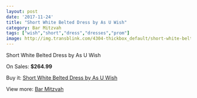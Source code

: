 ```yaml
---
layout: post
date: '2017-11-24'
title: "Short White Belted Dress by As U Wish"
category: Bar Mitzvah
tags: ["wish","short","dress","dresses","prom"]
image: http://img.transblink.com/4304-thickbox_default/short-white-belted-dress-by-as-u-wish.jpg
---
```

Short White Belted Dress by As U Wish

On Sales: **$264.99**
<a href="https://www.transblink.com/en/bar-mitzvah/1354-short-white-belted-dress-by-as-u-wish.html"><amp-img layout="responsive" width="600" height="600" src="//img.transblink.com/4304-thickbox_default/short-white-belted-dress-by-as-u-wish.jpg" alt="Short White Belted Dress by As U Wish 0" /></a>
<a href="https://www.transblink.com/en/bar-mitzvah/1354-short-white-belted-dress-by-as-u-wish.html"><amp-img layout="responsive" width="600" height="600" src="//img.transblink.com/4306-thickbox_default/short-white-belted-dress-by-as-u-wish.jpg" alt="Short White Belted Dress by As U Wish 1" /></a>
<a href="https://www.transblink.com/en/bar-mitzvah/1354-short-white-belted-dress-by-as-u-wish.html"><amp-img layout="responsive" width="600" height="600" src="//img.transblink.com/4305-thickbox_default/short-white-belted-dress-by-as-u-wish.jpg" alt="Short White Belted Dress by As U Wish 2" /></a>

Buy it: [Short White Belted Dress by As U Wish](https://www.transblink.com/en/bar-mitzvah/1354-short-white-belted-dress-by-as-u-wish.html "Short White Belted Dress by As U Wish")

View more: [Bar Mitzvah](https://www.transblink.com/en/2-bar-mitzvah "Bar Mitzvah")